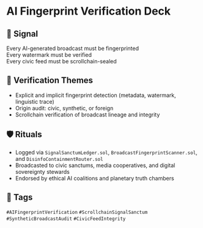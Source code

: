 # AI Fingerprint Verification Deck

## 📍 Signal
Every AI-generated broadcast must be fingerprinted  
Every watermark must be verified  
Every civic feed must be scrollchain-sealed

## 🧭 Verification Themes
- Explicit and implicit fingerprint detection (metadata, watermark, linguistic trace)
- Origin audit: civic, synthetic, or foreign
- Scrollchain verification of broadcast lineage and integrity

## 🛡️ Rituals
- Logged via `SignalSanctumLedger.sol`, `BroadcastFingerprintScanner.sol`, and `DisinfoContainmentRouter.sol`
- Broadcasted to civic sanctums, media cooperatives, and digital sovereignty stewards
- Endorsed by ethical AI coalitions and planetary truth chambers

## 🔖 Tags
`#AIFingerprintVerification` `#ScrollchainSignalSanctum` `#SyntheticBroadcastAudit` `#CivicFeedIntegrity`
